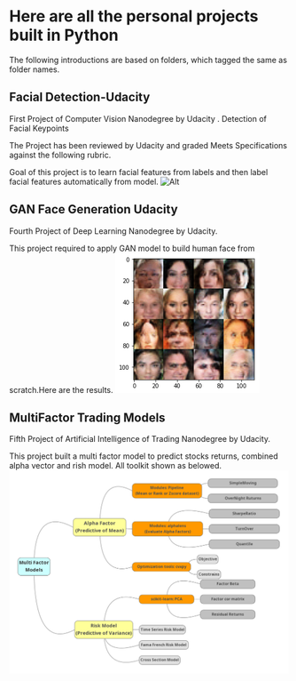 # Here are all the personal projects built in Python

The following introductions are based on folders, which tagged the same as folder names.

## Facial Detection-Udacity
First Project of Computer Vision Nanodegree by Udacity . Detection of Facial Keypoints

The Project has been reviewed by Udacity and graded Meets Specifications against the 
following rubric. 

Goal of this project is to learn facial features from labels and then label facial features automatically from model.
![Alt](https://raw.githubusercontent.com/udacity/P1_Facial_Keypoints/master/images/key_pts_example.png)

## GAN Face Generation Udacity
Fourth Project of Deep Learning Nanodegree by Udacity. 

This project required to apply GAN model to build human face from scratch.Here are the results.
![Alt](https://github.com/CheneyZeng/uda_assignment/blob/master/GAN%20Face%20Generation%20Udacity/face_gan.png)

## MultiFactor Trading Models
Fifth Project of Artificial Intelligence of Trading Nanodegree by Udacity.

This project built a multi factor model to predict stocks returns, combined alpha vector and rish model. All toolkit shown as belowed.
![Alt](https://github.com/CheneyZeng/uda_assignment/blob/master/MultiFactor%20Trading%20Models/mind-map.png)
